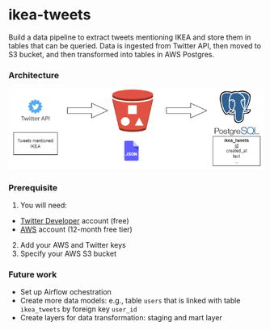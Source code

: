 # ikea-tweets

Build a data pipeline to extract tweets mentioning IKEA and store them in tables that can be queried. 
Data is ingested from Twitter API, then moved to S3 bucket, and then transformed into tables in AWS Postgres.

### Architecture
![Data architecture](./img/pipeline.png)

### Prerequisite
1. You will need:
-   [Twitter Developer](https://developer.twitter.com/) account (free)
-   [AWS](https://aws.amazon.com/) account (12-month free tier)

2. Add your AWS and Twitter keys
3. Specify your AWS S3 bucket

### Future work
- Set up Airflow ochestration
- Create more data models: e.g., table `users` that is linked with table `ikea_tweets` by  foreign key `user_id`
- Create layers for data transformation: staging and mart layer

